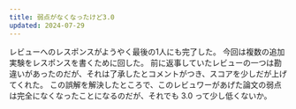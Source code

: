 ```yaml
---
title: 弱点がなくなったけど3.0
updated: 2024-07-29
---
```


レビューへのレスポンスがようやく最後の1人にも完了した。
今回は複数の追加実験をレスポンスを書くために回した。
前に返事していたレビューの一つは勘違いがあったのだが、それは了承したとコメントがつき、スコアを少しだが上げてくれた。
この誤解を解決したところで、このレビュワーがあげた論文の弱点は完全になくなったことになるのだが、それでも 3.0 って少し低くないか。
